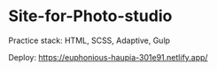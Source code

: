 # Site-for-Photo-studio
Practice stack: HTML, SCSS, Adaptive, Gulp

Deploy: https://euphonious-haupia-301e91.netlify.app/
